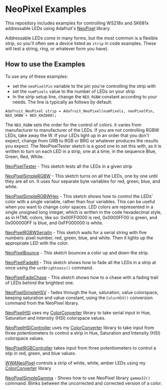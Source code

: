 # NeoPixel Examples

This repository includes examples for controlling WS218x and SK681x addressable LEDs using Adafruit's [NeoPixel]() library. 

Addressable LEDs come in many forms, but the most common is a flexible strip, so you'll often see a device listed as `strip` in code examples. These will test a string, ring, or whatever form you have). 

## How to use the Examples 

To use any of these examples: 
* set the `neoPixelPin` variable to the pin you're controlling the strip with
* set the `numPixels` value to the number of LEDs on your strip
* In the strip setup line, change the `NEO_RGBW` constant according to your needs. The line is typically as follows by default:

````arduino
Adafruit_NeoPixel strip = Adafruit_NeoPixel(numPixels, neoPixelPin, NEO_GRBW + NEO_KHZ800);
````

The `NEO_RGBW` sets the order for the control of colors. it varies from manufacturer to manufacturer of the LEDs. If you are not controlling RGBW LEDs, take away the W. If your LEDs light up in an order that you don't expect, change from GRB to RGB or BRG or whatever produces the results you expect. The NeoPixelTester sketch is a good one to set this with, as it is written to turn on each LED in a strip, one at a time, in the sequence Blue, Green, Red, White.


[NeoPixelTester](https://github.com/tigoe/NeoPixel_examples/tree/main/NeoPixelTester) - This sketch tests all the LEDs in a given strip 

[NeoPixelSimpleRGBW](https://github.com/tigoe/NeoPixel_examples/tree/main/NeoPixelSimpleRGBW) - This sketch turns on all the LEDs, one by one until they are all on. It uses four separate byte variables for red, green, blue, and white. 

[NeoPixelSimpleRGBWHex](https://github.com/tigoe/NeoPixel_examples/tree/main/NeoPixelSimpleRGBWHex) - This sketch shows how to control the LEDs' color with a single variable, rather than four variables. This can be useful when you want to change color spaces. LED colors are represented in a single unsigned long integer, which is written in the code hexadecimal style, as in HTML colors, like so: 0x00FF0000 is red, 0x0000FF00 is green, and 0x000000FF is blue, and 0xFF000000 is white.

[NeoPixelRGBWSerialIn](https://github.com/tigoe/NeoPixel_examples/tree/main/NeoPixelRGBWSerialIn) - This sketch waits for a serial string with five numbers: pixel number, red, green, blue, and white. Then it lights up the appropriate LED with the color.

[NeoPixelBounce](https://github.com/tigoe/NeoPixel_examples/tree/main/NeoPixelBounce) - This sketch bounces a color up and down the strip. 

[NeoPixelFadeAll](https://github.com/tigoe/NeoPixel_examples/tree/main/NeoPixelFadeAll) - This sketch shows how to fade all the LEDs in a strip at once using the `setBrightness()` command. 

[NeoPixelFadeChase](https://github.com/tigoe/NeoPixel_examples/tree/main/NeoPixelFadeChase) - This sketch shows how to a chase with a fading trail of LEDs behind the brightest one. 

[NeoPixelSimpleHSV](https://github.com/tigoe/NeoPixel_examples/tree/main/NeoPixelSimpleHSV) - fades through the hue, saturation, value colorspace, keeping saturation and value constant, using the `ColorHSV()` conversion command from the NeoPixel library. 

[NeoPixelHSI](https://github.com/tigoe/NeoPixel_examples/tree/main/NeoPixelHSI) uses my [ColorConverter](https://github.com/tigoe/ColorConverter) library to take serial input in Hue, Saturation and Intensity (HSI) colorspace values.

[NeoPixelHSIController](https://github.com/tigoe/NeoPixel_examples/tree/main/NeoPixelHSIController) uses my [ColorConverter](https://github.com/tigoe/ColorConverter) library to take input from three potentiometers to control a strip in Hue, Saturation and Intensity (HSI) colorspace values.


[NeoPixelRGBController](https://github.com/tigoe/NeoPixel_examples/tree/main/NeoPixelRGBController) takes input from three potentiometers to control a stip in red, green, and blue values.

[WWANeoPixel](https://github.com/tigoe/NeoPixel_examples/tree/main/WWANeoPixel) controls a strip of white, white, amber LEDs using my [ColorConverter](https://github.com/tigoe/ColorConverter) library


[NeoPixelSimpleGamma](https://github.com/tigoe/NeoPixel_examples/tree/main/NeoPixelSimpleGamma) - Shows how to use NeoPixel library `gamma32()` command. Blinks between the uncorrected and corrected version of a color.
